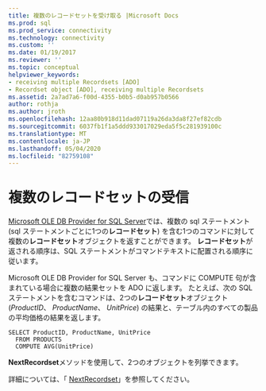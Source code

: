 ```yaml
---
title: 複数のレコードセットを受け取る |Microsoft Docs
ms.prod: sql
ms.prod_service: connectivity
ms.technology: connectivity
ms.custom: ''
ms.date: 01/19/2017
ms.reviewer: ''
ms.topic: conceptual
helpviewer_keywords:
- receiving multiple Recordsets [ADO]
- Recordset object [ADO], receiving multiple Recordsets
ms.assetid: 2a7ad7a6-f00d-4355-b0b5-d0ab957b0566
author: rothja
ms.author: jroth
ms.openlocfilehash: 12aa80b918d11dad07119a26da3da8f27ef82cdb
ms.sourcegitcommit: 6037fb1f1a5ddd933017029eda5f5c281939100c
ms.translationtype: MT
ms.contentlocale: ja-JP
ms.lasthandoff: 05/04/2020
ms.locfileid: "82759108"
---
```

# <a name="receiving-multiple-recordsets"></a>複数のレコードセットの受信
[Microsoft OLE DB Provider for SQL Server](../../../ado/guide/appendixes/microsoft-ole-db-provider-for-sql-server.md)では、複数の sql ステートメント (sql ステートメントごとに1つの**レコードセット**) を含む1つのコマンドに対して複数の**レコードセット**オブジェクトを返すことができます。 **レコードセット**が返される順序は、SQL ステートメントがコマンドテキストに配置される順序に従います。  
  
 Microsoft OLE DB Provider for SQL Server も、コマンドに COMPUTE 句が含まれている場合に複数の結果セットを ADO に返します。 たとえば、次の SQL ステートメントを含むコマンドは、2つの**レコードセット**オブジェクト (*ProductID*、 *ProductName*、 *UnitPrice*) の結果と、テーブル内のすべての製品の平均価格の結果を返します。  
  
```  
SELECT ProductID, ProductName, UnitPrice   
  FROM PRODUCTS   
  COMPUTE AVG(UnitPrice)  
```  
  
 **NextRecordset**メソッドを使用して、2つのオブジェクトを列挙できます。  
  
 詳細については、「 [NextRecordset](../../../ado/reference/ado-api/nextrecordset-method-ado.md)」を参照してください。
